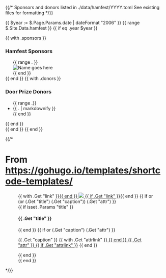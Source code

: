 {{/* 
Sponsors and donors listed in ./data/hamfest/YYYY.toml
See existing files for formatting
*/}}

{{ $year := $.Page.Params.date | dateFormat "2006" }}
{{ range $.Site.Data.hamfest }}
	{{ if eq .year $year }}
		<div id="banner">
			{{ with .sponsors }}
				<h3>Hamfest Sponsors</h3>
				<ul style="list-style:none;border:0;margin:0;">
				{{ range . }}
					<li><img src="{{ . }}" alt="Name goes
here"></li>
				{{ end }}
				</ul>
			{{ end }}
			{{ with .donors }}
				<h3>Door Prize Donors</h3>
				<ul>
				{{ range .}}
					<li>{{ . | markdownify }}</li>
				{{ end }}
				</ul>
			{{ end }}
		</div>
	{{ end }}
{{ end }}

{{/*
# From https://gohugo.io/templates/shortcode-templates/

<figure {{ with .Get "class" }}class="{{.}}"{{ end }}>
    {{ with .Get "link" }}<a href="{{ . }}">{{ end }}
        <img src="{{ .Get "src" }}" {{ if or (.Get "alt") (.Get "caption") }}alt="{{ with .Get "alt" }}{{ . }}{{ else }}{{ .Get "caption" }}{{ end }}"{{ end }} />
    {{ if .Get "link" }}</a>{{ end }}
    {{ if or (or (.Get "title") (.Get "caption")) (.Get "attr") }}
    <figcaption>{{ if isset .Params "title" }}
        <h4>{{ .Get "title" }}</h4>{{ end }}
        {{ if or (.Get "caption") (.Get "attr") }}<p>
        {{ .Get "caption" }}
        {{ with .Get "attrlink" }}<a href="{{ . }}"> {{ end }}
            {{ .Get "attr" }}
        {{ if .Get "attrlink" }}</a> {{ end }}
        </p> {{ end }}
    </figcaption>
    {{ end }}
</figure>

*/}}
